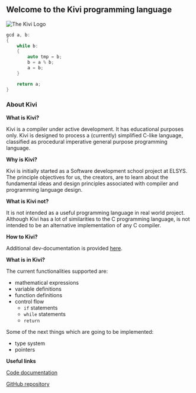 ## Welcome to the Kivi programming language

![The Kivi Logo](https://postimg.cc/2qHmRHH7)

```c
gcd a, b:
{
	while b:
	{
		auto tmp = b;
		b = a % b;
		a = b;
	}

	return a;
}

```

### About Kivi

**What is Kivi?**

Kivi is a compiler under active development. It has educational purposes only. Kivi is designed to process a (currently) simplified C-like language, classified as procedural imperative general purpose programming language.

**Why is Kivi?**

Kivi is initially started as a Software development school project at ELSYS. The principle objectives for us, the creators, are to learn about the fundamental ideas and design principles associated with compiler and programming language design.

**What is Kivi not?**

It is not intended as a useful programming language in real world project. Although Kivi has a lot of similarities to the C programming language, is not intended to be an alternative implementation of any C compiler.

**How to Kivi?**

Additional dev-documentation is provided [here](dev/dev.md).

**What is in Kivi?**

The current functionalities supported are:
- mathematical expressions
- variable definitions
- function definitions
- control flow
	+ `if` statements
	+ `while` statements
	+ `return`

Some of the next things which are going to be implemented:
- type system
- pointers

**Useful links**

[Code documentation](doc-build/index.html)

[GitHub repository](https://github.com/boki1/kivi)
